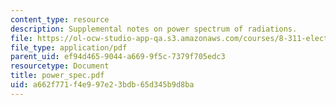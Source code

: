 ```yaml
---
content_type: resource
description: Supplemental notes on power spectrum of radiations.
file: https://ol-ocw-studio-app-qa.s3.amazonaws.com/courses/8-311-electromagnetic-theory-spring-2004/a662f771f4e997e23bdb65d345b9d8ba_power_spec.pdf
file_type: application/pdf
parent_uid: ef94d465-9044-a669-9f5c-7379f705edc3
resourcetype: Document
title: power_spec.pdf
uid: a662f771-f4e9-97e2-3bdb-65d345b9d8ba
---
```

